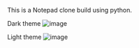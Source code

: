 This is a Notepad clone build using python.

Dark theme
![image](https://user-images.githubusercontent.com/66307274/161395715-4e379e8b-30c7-4081-8264-81c066d6c066.png)

Light theme
![image](https://user-images.githubusercontent.com/66307274/161395783-63418023-f017-45b3-a65f-27d66478a695.png)
